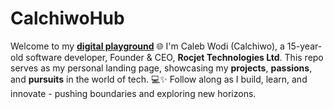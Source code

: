 # CalchiwoHub
Welcome to my [**digital playground**](https://calchiwo.netlify.app/) 🌐 I'm Caleb Wodi (Calchiwo), a 15-year-old software developer, Founder & CEO, **Rocjet Technologies Ltd**. This repo serves as my personal landing page, showcasing my **projects**, **passions**, and **pursuits** in the world of tech. 💻✨ Follow along as I build, learn, and innovate - pushing boundaries and exploring new horizons.
